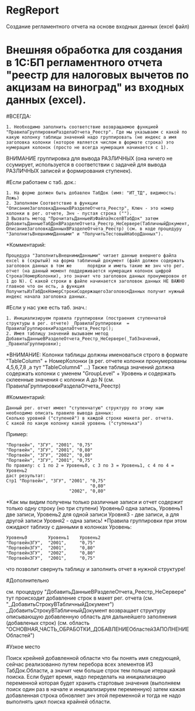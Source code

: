 # RegReport
Создание регламентного отчета на основе входных данных (excel файл)

# Внешняя обработка для создания в 1С:БП регламентного отчета "реестр для налоговых вычетов по акцизам на виноград" из входных данных (excel).

#ВСЕГДА:

    1. Необходимо заполнить соответствие возвращаемое функцией "ПравилаГруппировкиРазделаОтчета_Реестр". Где мы указываем с какой по какую колонку таблицы значений надо группировать (не индекс а имя заголовка колонки (которое является числом в формате строка) это нумерация колонок (просто не всегда нумерация начинается с 1).

ВНИМАНИЕ группировка для вывода РАЗЛИЧНЫХ (она ничего не ссумирует, используется в соответствии с задачей для вывода РАЗЛИЧНЫХ записей и формирования ступенек).

#Если работаем с таб. док.:

    1. На форме должен быть добавлен ТабДок (имя: "ИТ_ТД", видимость: Ложь)
    2. Заполняем Соответствие в функции "ОписаниеЗаголовкаДанныхВРазделеОтчета_Реестр", Ключ - это номер колонки в рег. отчете, Знч - пустая строка ("").
    3 Вызвать метод "ПрочитатьДанныеИзФайлаЭкселВТабДок" затем ДобавитьДанныеТабДокВРазделеОтчета_Реестр_НеСервере(ТабличныйДокумент, ОписаниеЗаголовкаДанныхВРазделеОтчета_Реестр) (см. в коде процедуру "ЗаполнитьВнешнимиДанными" и "ПолучитьТестовыйНаборДанных").

*Комментарий:

    Процедура "ЗаполнитьВнешнимиДанными" читает данные внешнего файла excel в (скрытый) на форма табличный документ (файл должен содержать заголовок данных в том же      порядки и иметь такие же знч что рег. отчет (на данный момент поддерживается нумерация колонок цифрой Строка(НомерКолонки), это значит что заголовок данных пронумеровон от 1 до N). С какой строки в файле начинается заголовок данных НЕ ВАЖНО главное что он есть, а функция ПолучитьИзТабДокНомерСтрокиСодержащегоЗаголовокДанных получит нужный индекс начала заголовка данных.

#Если у нас уже есть таб. знач.:

    1. Инициализируем правила группировки (постраения ступенчатой структуры в рег. отчете) _ПравилаГруппировки	= ПравилаГруппировкиРазделаОтчета_Реестр();
    2. Имея таблицу значений вызываем метод ДобавитьДанныеВРазделеОтчета_Реестр_НеСервере(_ТабЗначений, _ПравилаГруппировки);

*ВНИМАНИЕ: Колонки таблицы должны именоваться строго в формате "TableColumn" + НомерКолонки (в рег. отчете колонки пронумерованы 4,5,6,7,8 ,а тут "TableColumn4" ...)
Также таблица значений должна содержать колонки с уменем "GroupLevel" + Уровень и содержать склеенные значения с колонки А до N (см. ПравилаГруппировкиРазделаОтчета_Реестр)

#Комментарий:

    Данный рег. отчет имеет "ступенчатую" структуру по этому нам необходимо описать правило вывода данных:
    Сколько уровней ("ступеней") в каждой строке макета рег. отчета.
    С какой по какую колонку какой уровень ("ступенька")

Пример:

    "Портвейн", "ЗГУ", "2001", "0,75"
    "Портвейн", "ЗГУ", "2001", "0,80"
    "Портвейн", "ЗГУ", "2002", "0,80"
    "Портвейн", "ЗГУ", "2001", "0,75"
    По правилу: с 1 по 2 = Уровень0, с 3 по 3 = Уровень1, с 4 по 4 = Уровень2
    даст результат:
    Стр1 "Портвейн", "ЗГУ", "2001", "0,75"
                                    "0,80"
                            "2002", "0,80"
                     
*Как мы видим получены только различные записи и отчет содержит только одну строку (но три ступени)
Уровень0 одна запись, Уровень1 две записи, Уровень2 для одной записи Уровня3 - две записи, а для другой записи Уровня2 - одна запись!
*Правила группировки при этом ожидают таблизу с данными в колонках Уровень:
    
    Уровень0        Уровень1    Уровень2
    "ПортвейнЗГУ",  "2001",     "0,75"
    "ПортвейнЗГУ",  "2001",     "0,80"
    "ПортвейнЗГУ",  "2002",     "0,80"
    "ПортвейнЗГУ",  "2001",     "0,75"
    
что позволит свернуть таблицу и заполнить отчет в нужной структуре!


#Дополнительно

 см. процедуру "ДобавитьДанныеВРазделеОтчета_Реестр_НеСервере" тут происходит добавление строк в макет рег. отчета (см. "_ДобавитьСтрокуВТабличныйДокумент")
 _ДобавитьСтрокуВТабличныйДокумент возвращает структуру описывающую добавленную область для дальнейшего заполнения (добавленых строк)
 (см. область "ОСНОВНАЯ_ЧАСТЬ_ОБРАБОТКИ_ДОБАВЛЕНИЕОбластейЗАПОЛНЕНИЕОбластей") 


#Узкое место

  Поиск крейней добавленной области что бы понять имя следующей, сейчас реализованно путем перебора всех элементов ИЗ ТабДок.Области, а значит чем больше строк           тем польше итераций поиска. Если будет время, надо переделать на инициализацию переменной которая будет хранить стартовые значения (выполняем поиск один раз в         начале и инициализируем переменную) затем кажая добавленная строка обновляет знч этой переменной и тогда не надо выполнять цикл поиска крайней области.
